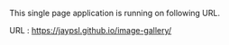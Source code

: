 
This single page application is running on following URL.

URL : https://jaypsl.github.io/image-gallery/

